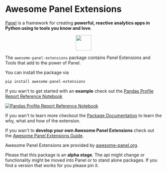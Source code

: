 # Awesome Panel Extensions

[Panel](https://panel.holoviz.org/) is a framework for creating **powerful, reactive analytics apps in Python using to tools you know and love**.

<a href="https://panel.holoviz.org/" target="_blank"><img src="https://panel.holoviz.org/_static/logo_stacked.png" style="display: block;margin-left: auto;margin-right: auto;height: 50px;"></a>

The `awesome-panel-extensions` package contains Panel Extensions and Tools that add to the power of Panel.

You can install the package via

```python
pip install awesome-panel-extensions
```

If you wan't to get started with an **example** check out the [Pandas Profile Report Reference Notebook](https://github.com/MarcSkovMadsen/awesome-panel-extensions/blob/master/examples/reference_gallery/panes/PandasProfileReport.ipynb)

[![Pandas Profile Report Reference Notebook](https://github.com/MarcSkovMadsen/awesome-panel-extensions/raw/master/assets/images/pandas-profile-report-pane-app.png)](https://github.com/MarcSkovMadsen/awesome-panel-extensions/blob/master/examples/reference_gallery/panes/PandasProfileReport.ipynb)

If you wan't to learn more checkout the [Package Documentation](https://awesome-panel.readthedocs.io/en/latest/packages/awesome-panel-extensions/index.html) to learn the why, what and how of the extension.

If you wan't to **develop your own Awesome Panel Extensions** check out the [Awesome Panel Extensions Guide](https://github.com/marcskovmadsen/awesome-panel-extensions).

Awesome Panel Extensions are provided by [awesome-panel.org](https://awesome-panel.org).

Please that this package is an **alpha stage**. The api might change or functionality might be moved into Panel or to stand alone packages. If you find a version that works for you please pin it.
